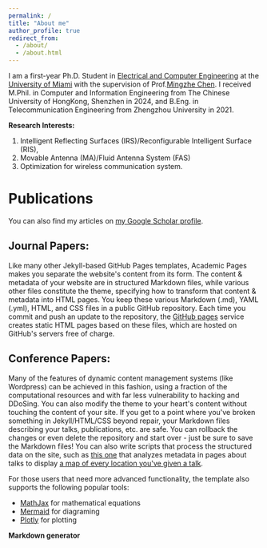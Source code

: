 ```yaml
---
permalink: /
title: "About me"
author_profile: true
redirect_from: 
  - /about/
  - /about.html
---
```


I am a first-year Ph.D. Student in [Electrical and Computer Engineering](https://ece.coe.miami.edu/index.html) at the [University of Miami](https://welcome.miami.edu/) with the supervision of Prof.[Mingzhe Chen](https://winslab.us/). I received M.Phil. in Computer and Information Engineering from The Chinese University of HongKong, Shenzhen in 2024, and B.Eng. in Telecommunication Engineering from Zhengzhou University in 2021.

**Research Interests:**

1. Intelligent Reflecting Surfaces (IRS)/Reconfigurable Intelligent Surface (RIS),
1. Movable Antenna (MA)/Fluid Antenna System (FAS) 
1. Optimization for wireless communication system.


Publications
======

You can also find my articles on [my Google Scholar profile](https://scholar.google.com/citations?user=bt2iIEMAAAAJ&hl=en).


Journal Papers:
------

Like many other Jekyll-based GitHub Pages templates, Academic Pages makes you separate the website's content from its form. The content & metadata of your website are in structured Markdown files, while various other files constitute the theme, specifying how to transform that content & metadata into HTML pages. You keep these various Markdown (.md), YAML (.yml), HTML, and CSS files in a public GitHub repository. Each time you commit and push an update to the repository, the [GitHub pages](https://pages.github.com/) service creates static HTML pages based on these files, which are hosted on GitHub's servers free of charge.

Conference Papers:
------

Many of the features of dynamic content management systems (like Wordpress) can be achieved in this fashion, using a fraction of the computational resources and with far less vulnerability to hacking and DDoSing. You can also modify the theme to your heart's content without touching the content of your site. If you get to a point where you've broken something in Jekyll/HTML/CSS beyond repair, your Markdown files describing your talks, publications, etc. are safe. You can rollback the changes or even delete the repository and start over - just be sure to save the Markdown files! You can also write scripts that process the structured data on the site, such as [this one](https://github.com/academicpages/academicpages.github.io/blob/master/talkmap.ipynb) that analyzes metadata in pages about talks to display [a map of every location you've given a talk](https://academicpages.github.io/talkmap.html).

For those users that need more advanced functionality, the template also supports the following popular tools:
- [MathJax](https://www.mathjax.org/) for mathematical equations
- [Mermaid](https://mermaid.js.org/) for diagraming
- [Plotly](https://plotly.com/javascript/) for plotting

**Markdown generator**


